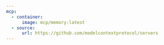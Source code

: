 ```yaml
---
mcp:
  - container:
      image: mcp/memory:latest
  - source:
      url: https://github.com/modelcontextprotocol/servers
---
```

